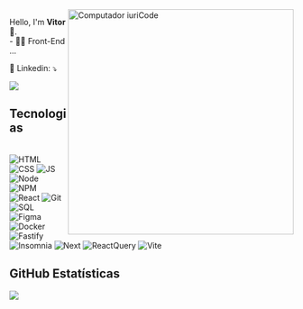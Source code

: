 <img src="https://raw.githubusercontent.com/MicaelliMedeiros/micaellimedeiros/master/image/computer-illustration.png" min-width="400px" max-width="400px" width="400px" align="right" alt="Computador iuriCode">

<p> 
  Hello, I'm <strong>Vitor</strong> 👋.<br>
  - 👨‍💻 Front-End ... <br>
</p>

<p>
  💌 Linkedin: ⤵️
</p>

<p>
  <a href="https://www.linkedin.com/in/vitor-santos-5744861b2/" alt="Linkedin">
  <img src="https://img.shields.io/badge/-Linkedin-0e76a8?style=flat-square&logo=Linkedin&logoColor=white&link=LINK-DO-SEU-LINKEDIN" /></a>
</p> 

## **Tecnologias**

<div align="left" style="display: inline_block"><br>
  <img  alt="HTML" src="https://img.shields.io/badge/HTML-239120?style=for-the-badge&logo=html5&logoColor=white">
  <img  alt="CSS"  src="https://img.shields.io/badge/CSS-239120?&style=for-the-badge&logo=css3&logoColor=white">
  <img  alt="JS" src="https://img.shields.io/badge/JavaScript-F7DF1E?style=for-the-badge&logo=javascript&logoColor=black">
  <img  alt="Node" src="https://img.shields.io/badge/Node.js-339933?style=for-the-badge&logo=nodedotjs&logoColor=white">
  <img  alt="NPM" src="https://img.shields.io/badge/npm-CB3837?style=for-the-badge&logo=npm&logoColor=white">
  <img  alt="React" src="https://img.shields.io/badge/React-20232A?style=for-the-badge&logo=react&logoColor=61DAFB">
  <img  alt="Git" src="https://img.shields.io/badge/Git-E34F26?style=for-the-badge&logo=git&logoColor=white">
  <img  alt="SQL" src="https://img.shields.io/badge/MySQL-005C84?style=for-the-badge&logo=mysql&logoColor=white">
  <img  alt="Figma" src="https://img.shields.io/badge/Figma-F24E1E?style=for-the-badge&logo=figma&logoColor=white">
  <img  alt="Docker" src="https://img.shields.io/badge/Docker-2CA5E0?style=for-the-badge&logo=docker&logoColor=white">
  <img  alt="Fastify" src="https://img.shields.io/badge/fastify-202020?style=for-the-badge&logo=fastify&logoColor=white">
  <img  alt="Insomnia" src="https://img.shields.io/badge/Insomnia-5849be?style=for-the-badge&logo=Insomnia&logoColor=white">
  <img  alt="Next" src="https://img.shields.io/badge/next.js-000000?style=for-the-badge&logo=nextdotjs&logoColor=white">
  <img  alt="ReactQuery" src="https://img.shields.io/badge/React_Query-FF4154?style=for-the-badge&logo=React_Query&logoColor=white">
  <img  alt="Vite" src="https://img.shields.io/badge/Vite-B73BFE?style=for-the-badge&logo=vite&logoColor=FFD62E">
</div>
 
 
 ## **GitHub Estatísticas**


 <a  href="https://github.com/vitorFRE">
  <img align="center" src="https://github-readme-stats.vercel.app/api/top-langs/?username=vitorfre&theme=dracula&hide_langs_below=1" />
 </a>

